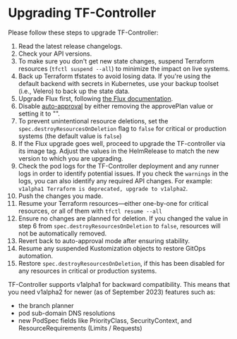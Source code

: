 # Upgrading TF-Controller

Please follow these steps to upgrade TF-Controller:

1. Read the latest release changelogs.
2. Check your API versions.
3. To make sure you don't get new state changes, suspend Terraform resources (`tfctl suspend --all`) to minimize the impact on live systems.
4. Back up Terraform tfstates to avoid losing data. If you're using the default backend with secrets in Kubernetes, use your backup toolset (i.e., Velero) to back up the state data.
5. Upgrade Flux first, following [the Flux documentation](https://fluxcd.io/flux/installation/upgrade/).
6. Disable [auto-approval](https://weaveworks.github.io/tf-controller/use_tf_controller/to_provision_resources_and_auto_approve/) by either removing the approvePlan value or setting it to "".
7. To prevent unintentional resource deletions, set the `spec.destroyResourcesOnDeletion` flag to `false` for critical or production systems (the default value is `false`)
8. If the Flux upgrade goes well, proceed to upgrade the TF-controller via its image tag. Adjust the values in the HelmRelease to match the new version to which you are upgrading.
9. Check the pod logs for the TF-Controller deployment and any runner logs in order to identify potential issues. If you check the `warnings` in the logs, you can also identify any required API changes. For example:
` v1alpha1 Terraform is deprecated, upgrade to v1alpha2`.
10. Push the changes you made.
11. Resume your Terraform resources—either one-by-one for critical resources, or all of them with `tfctl resume --all`
12. Ensure no changes are planned for deletion. If you changed the value in step 6 from `spec.destroyResourcesOnDeletion` to `false`, resources will not be automatically removed.
13. Revert back to auto-approval mode after ensuring stability.
14. Resume any suspended Kustomization objects to restore GitOps automation.
15. Restore `spec.destroyResourcesOnDeletion`, if this has been disabled for any resources in critical or production systems.

TF-Controller supports v1alpha1 for backward compatibility. This means that you need v1alpha2 for newer (as of September 2023) features such as:
- the branch planner
- pod sub-domain DNS resolutions
- new PodSpec fields like PriorityClass, SecurityContext, and ResourceRequirements (Limits / Requests)
